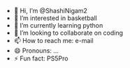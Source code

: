 - 👋 Hi, I’m @ShashiNigam2
- 👀 I’m interested in basketball
- 🌱 I’m currently learning python
- 💞️ I’m looking to collaborate on coding
- 📫 How to reach me: e-mail
- 😄 Pronouns: ...
- ⚡ Fun fact: PS5Pro


<!---
ShashiNigam2/ShashiNigam2 is a ✨ special ✨ repository because its `README.md` (this file) appears on your GitHub profile.
You can click the Preview link to take a look at your changes.
--->
